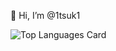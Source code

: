 👋 Hi, I’m @1tsuk1

![Top Languages Card](https://github-readme-stats.vercel.app/api/top-langs/?username=1tsuk1)

<!-- <a href="https://github.com/anuraghazra/github-readme-stats">
  <img align="left" src="https://github-readme-stats.vercel.app/api?username=1tsuk1&count_private=true&show_icons=true" />
</a>
<a href="https://github.com/anuraghazra/github-readme-stats">
  <img align="left" src="https://github-readme-stats.vercel.app/api/top-langs/?username=1tsuk1" />
</a> -->
